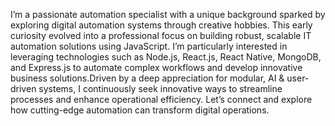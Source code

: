 I’m a passionate automation specialist with a unique background sparked by exploring digital automation systems through creative hobbies. This early curiosity evolved into a professional focus on building robust, scalable IT automation solutions using JavaScript. I’m particularly interested in leveraging technologies such as Node.js, React.js, React Native, MongoDB, and Express.js to automate complex workflows and develop innovative business solutions.Driven by a deep appreciation for modular, AI & user-driven systems, I continuously seek innovative ways to streamline processes and enhance operational efficiency. Let’s connect and explore how cutting-edge automation can transform digital operations.
